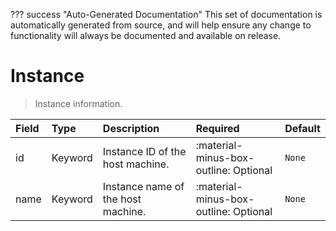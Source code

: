 ??? success "Auto-Generated Documentation"
    This set of documentation is automatically generated from source, and will help ensure any change to functionality will always be documented and available on release.

# Instance

> Instance information.

| Field | Type | Description | Required | Default |
| :--- | :--- | :--- | :--- | :--- |
| id | Keyword | Instance ID of the host machine. | :material-minus-box-outline: Optional | `None` |
| name | Keyword | Instance name of the host machine. | :material-minus-box-outline: Optional | `None` |
